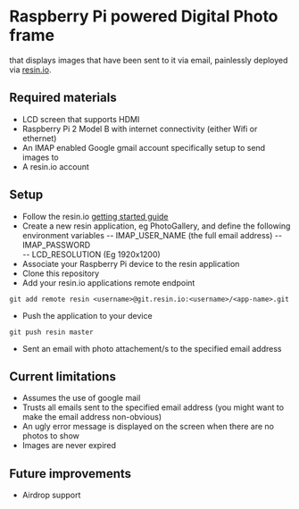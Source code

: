 
# Raspberry Pi powered Digital Photo frame
that displays images that have been sent to it via email, painlessly deployed via [resin.io](https://resin.io/).

## Required materials
- LCD screen that supports HDMI
- Raspberry Pi 2 Model B with internet connectivity (either Wifi or ethernet)
- An IMAP enabled Google gmail account specifically setup to send images to
- A resin.io account

## Setup
- Follow the resin.io [getting started guide](http://docs.resin.io/#/pages/installing/gettingStarted.md)
- Create a new resin application, eg PhotoGallery, and define the following environment variables
-- IMAP_USER_NAME (the full email address)
-- IMAP_PASSWORD  
-- LCD_RESOLUTION (Eg 1920x1200)
- Associate your Raspberry Pi device to the resin application
- Clone this repository
- Add your resin.io applications remote endpoint
```
git add remote resin <username>@git.resin.io:<username>/<app-name>.git
```
- Push the application to your device
```
git push resin master
```
- Sent an email with photo attachement/s to the specified email address 

## Current limitations
- Assumes the use of google mail
- Trusts all emails sent to the specified email address (you might want to make the email address non-obvious)
- An ugly error message is displayed on the screen when there are no photos to show
- Images are never expired

## Future improvements
- Airdrop support